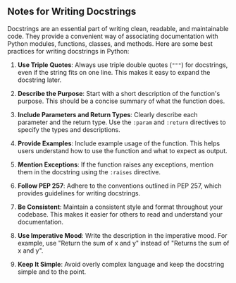## Notes for Writing Docstrings

Docstrings are an essential part of writing clean, readable, and maintainable code. They provide a convenient way of associating documentation with Python modules, functions, classes, and methods. Here are some best practices for writing docstrings in Python:

1. **Use Triple Quotes**: Always use triple double quotes (`"""`) for docstrings, even if the string fits on one line. This makes it easy to expand the docstring later.

2. **Describe the Purpose**: Start with a short description of the function's purpose. This should be a concise summary of what the function does.

3. **Include Parameters and Return Types**: Clearly describe each parameter and the return type. Use the `:param` and `:return` directives to specify the types and descriptions.

4. **Provide Examples**: Include example usage of the function. This helps users understand how to use the function and what to expect as output.

5. **Mention Exceptions**: If the function raises any exceptions, mention them in the docstring using the `:raises` directive.

6. **Follow PEP 257**: Adhere to the conventions outlined in PEP 257, which provides guidelines for writing docstrings.

7. **Be Consistent**: Maintain a consistent style and format throughout your codebase. This makes it easier for others to read and understand your documentation.

8. **Use Imperative Mood**: Write the description in the imperative mood. For example, use "Return the sum of x and y" instead of "Returns the sum of x and y".

9. **Keep It Simple**: Avoid overly complex language and keep the docstring simple and to the point.
